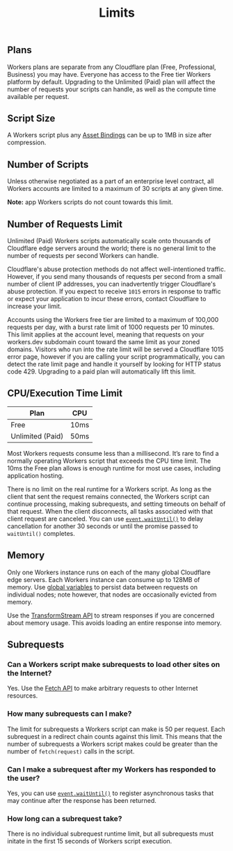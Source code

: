 ﻿---
title: Limits
weight: 4
---

## Plans

Workers plans are separate from any Cloudflare plan (Free, Professional, Business) you may have. Everyone has access to the Free tier Workers platform by default. Upgrading to the Unlimited (Paid) plan will affect the number of requests your scripts can handle, as well as the compute time available per request.

## Script Size

A Workers script plus any [Asset Bindings](/tooling/api/bindings) can be up to 1MB in size after compression.

## Number of Scripts

Unless otherwise negotiated as a part of an enterprise level contract, all Workers accounts are limited to a maximum of 30 scripts at any given time.

**Note:** app Workers scripts do not count towards this limit.

## Number of Requests Limit

Unlimited (Paid) Workers scripts automatically scale onto thousands of Cloudflare edge servers around the world; there is no general limit to the number of requests per second Workers can handle.

Cloudflare's abuse protection methods do not affect well-intentioned traffic. However, if you send many thousands of requests per second from a small number of client IP addresses, you can inadvertently trigger Cloudflare's abuse protection. If you expect to receive `1015` errors in response to traffic or expect your application to incur these errors, contact Cloudflare to increase your limit.

Accounts using the Workers free tier are limited to a maximum of 100,000 requests per day, with a burst rate limit of 1000 requests per 10 minutes. This limit applies at the account level, meaning that requests on your workers.dev subdomain count toward the same limit as your zoned domains. Visitors who run into the rate limit will be served a Cloudflare 1015 error page, however if you are calling your script programmatically, you can detect the rate limit page and handle it yourself by looking for HTTP status code 429. Upgrading to a paid plan will automatically lift this limit.

## CPU/Execution Time Limit

| Plan             | CPU  |
| ---------------- | ---- |
| Free             | 10ms |
| Unlimited (Paid) | 50ms |

Most Workers requests consume less than a millisecond. It’s rare to find a normally operating Workers script that exceeds the CPU time limit. The 10ms the Free plan allows is enough runtime for most use cases, including application hosting.

There is no limit on the real runtime for a Workers script. As long as the client that sent the request remains connected, the Workers script can continue processing, making subrequests, and setting timeouts on behalf of that request. When the client disconnects, all tasks associated with that client request are canceled. You can use [`event.waitUntil()`](/reference/apis/fetch-event/) to delay cancellation for another 30 seconds or until the promise passed to `waitUntil()` completes.

## Memory

Only one Workers instance runs on each of the many global Cloudflare edge servers. Each Workers instance can consume up to 128MB of memory. Use [global variables](/reference/apis/standard/) to persist data between requests on individual nodes; note however, that nodes are occasionally evicted from memory.

Use the [TransformStream API](/reference/apis/streams/) to stream responses if you are concerned about memory usage. This avoids loading an entire response into memory.

## Subrequests

### Can a Workers script make subrequests to load other sites on the Internet?

Yes. Use the [Fetch API](/reference/apis/fetch/) to make arbitrary requests to other Internet resources.

### How many subrequests can I make?

The limit for subrequests a Workers script can make is 50 per request. Each subrequest in a redirect chain counts against this limit. This means that the number of subrequests a Workers script makes could be greater than the number of `fetch(request)` calls in the script.

### Can I make a subrequest after my Workers has responded to the user?

Yes, you can use [`event.waitUntil()`](/reference/apis/fetch-event) to register asynchronous tasks that may continue after the response has been returned.

### How long can a subrequest take?

There is no individual subrequest runtime limit, but all subrequests must initate in the first 15 seconds of Workers script execution.
